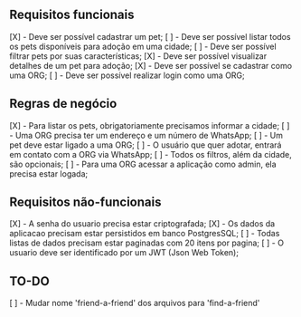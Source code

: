 ## Requisitos funcionais

[X] - Deve ser possível cadastrar um pet;
[ ] - Deve ser possível listar todos os pets disponíveis para adoção em uma cidade;
[ ] - Deve ser possível filtrar pets por suas características;
[X] - Deve ser possível visualizar detalhes de um pet para adoção;
[X] - Deve ser possível se cadastrar como uma ORG;
[ ] - Deve ser possível realizar login como uma ORG;

## Regras de negócio

[X] - Para listar os pets, obrigatoriamente precisamos informar a cidade;
[ ] - Uma ORG precisa ter um endereço e um número de WhatsApp;
[ ] - Um pet deve estar ligado a uma ORG;
[ ] - O usuário que quer adotar, entrará em contato com a ORG via WhatsApp;
[ ] - Todos os filtros, além da cidade, são opcionais;
[ ] - Para uma ORG acessar a aplicação como admin, ela precisa estar logada;

## Requisitos não-funcionais

[X] - A senha do usuario precisa estar criptografada;
[X] - Os dados da aplicacao precisam estar persistidos em banco PostgresSQL;
[ ] - Todas listas de dados precisam estar paginadas com 20 itens por pagina;
[ ] - O usuario deve ser identificado por um JWT (Json Web Token);

## TO-DO

[ ] - Mudar nome 'friend-a-friend' dos arquivos para 'find-a-friend'